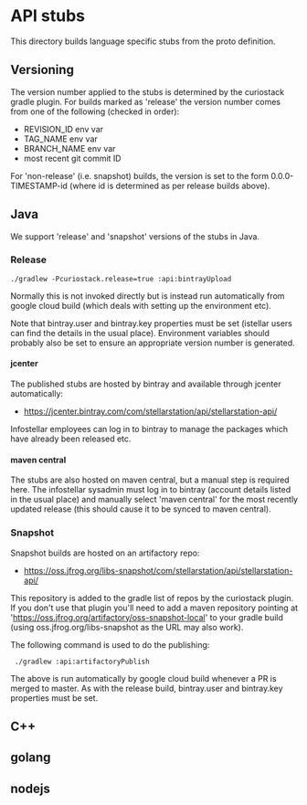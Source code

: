 # API stubs

This directory builds language specific stubs from the proto definition.

## Versioning

The version number applied to the stubs is determined by the curiostack gradle plugin. For
builds marked as 'release' the version number comes from one of the following (checked in
order):

- REVISION_ID env var
- TAG_NAME env var
- BRANCH_NAME env var
- most recent git commit ID

For 'non-release' (i.e. snapshot)  builds, the version is set to the form
0.0.0-TIMESTAMP-id (where id is determined as per release builds above).

## Java

We support 'release' and 'snapshot' versions of the stubs in Java.

### Release

```
./gradlew -Pcuriostack.release=true :api:bintrayUpload
```

Normally this is not invoked directly but is instead run automatically from google cloud build (which
deals with setting up the environment etc).

Note that bintray.user and bintray.key properties must be set (istellar users can find the
details in the usual place). Environment variables should probably also be set to ensure
an appropriate version number is generated.

#### jcenter

The published stubs are hosted by bintray and available through jcenter automatically:
- https://jcenter.bintray.com/com/stellarstation/api/stellarstation-api/

Infostellar employees can log in to bintray to manage the packages which have already been released etc.

#### maven central

The stubs are also hosted on maven central, but a manual step is required here. The infostellar
sysadmin must log in to bintray (account details listed in the usual place) and manually select
'maven central' for the most recently updated release (this should cause it to be synced to maven
central).

### Snapshot

Snapshot builds are hosted on an artifactory repo:

- https://oss.jfrog.org/libs-snapshot/com/stellarstation/api/stellarstation-api/

This repository is added to the gradle list of repos by the curiostack plugin. If you don't use that
plugin you'll need to add a maven repository pointing at 'https://oss.jfrog.org/artifactory/oss-snapshot-local'
to your gradle build (using oss.jfrog.org/libs-snapshot as the URL may also work).

The following command is used to do the publishing:

```
 ./gradlew :api:artifactoryPublish
```

The above is run automatically by google cloud build whenever a PR is merged to master. As with the
release build, bintray.user and bintray.key properties must be set.

## C++
## golang
## nodejs

